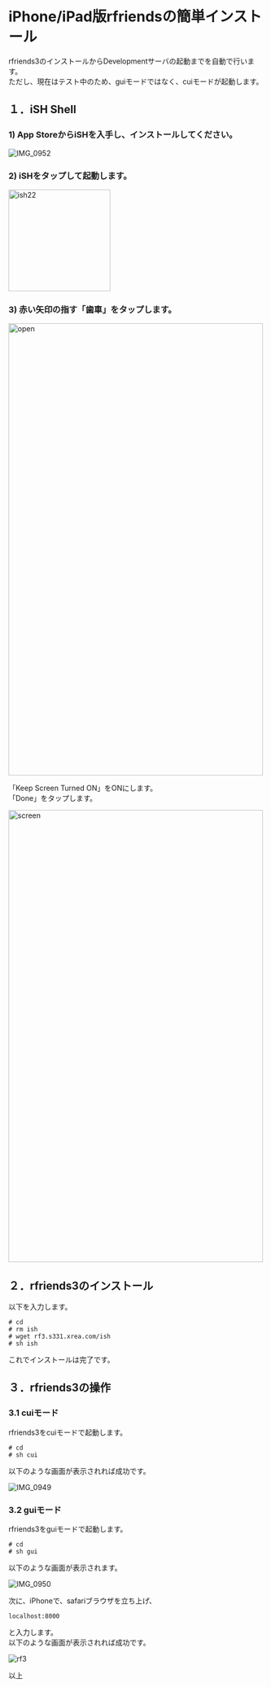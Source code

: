 # iPhone/iPad版rfriendsの簡単インストール

rfriends3のインストールからDevelopmentサーバの起動までを自動で行います。  
ただし、現在はテスト中のため、guiモードではなく、cuiモードが起動します。  

## １．iSH Shell  
  
### 1) App StoreからiSHを入手し、インストールしてください。  

![IMG_0952](https://github.com/user-attachments/assets/0a0e4c4e-db3a-42c8-9a0b-711d20b54891)
  
  
### 2) iSHをタップして起動します。 
  
<img width="200" height="200" alt="ish22" src="https://github.com/user-attachments/assets/819285e0-9d3b-4aa9-b6fb-3b6b19619bff" />  
  
  
### 3) 赤い矢印の指す「歯車」をタップします。
  
<img width="500" height="889" alt="open" src="https://github.com/user-attachments/assets/849cf0d6-c248-4719-bb2d-c8cfca24e694" />


  
「Keep Screen Turned ON」をONにします。  
「Done」をタップします。

<img width="500" height="889" alt="screen" src="https://github.com/user-attachments/assets/35b49485-9abc-45e4-998b-1830424b6909" />
   
  
## ２．rfriends3のインストール  
  
以下を入力します。  
```
# cd  
# rm ish  
# wget rf3.s331.xrea.com/ish  
# sh ish  
```
これでインストールは完了です。  
    
## ３．rfriends3の操作  

### 3.1 cuiモード  
  
rfriends3をcuiモードで起動します。  
  
```  
# cd  
# sh cui  
```  
  
以下のような画面が表示されれば成功です。  
  
![IMG_0949](https://github.com/user-attachments/assets/528dc96e-6bcd-4d08-ab05-7f4779e928a1)
  
### 3.2 guiモード    
  
rfriends3をguiモードで起動します。  
  
```  
# cd  
# sh gui  
```
   
以下のような画面が表示されます。  
  
![IMG_0950](https://github.com/user-attachments/assets/94de7c08-035e-4cb8-a8a7-495813131b8d)
  
次に、iPhoneで、safariブラウザを立ち上げ、  
```
localhost:8000
```
と入力します。  
以下のような画面が表示されれば成功です。  
  
![rf3](https://github.com/user-attachments/assets/223adaad-251a-41ad-8d01-0fd4c47bc533)

  


  
  
以上  
